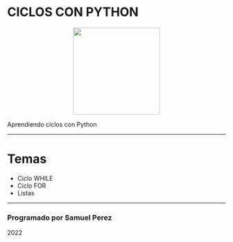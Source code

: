 # CICLOS CON PYTHON 
<p align="center">
  <img src="https://i.pinimg.com/originals/0c/e6/73/0ce67390dec43bacc497c956ea7b50ed.png" width="200" height="200">
</p>

Aprendiendo ciclos con Python

***

# Temas
- Ciclo WHILE
- Ciclo FOR
- Listas

***

### Programado por Samuel Perez

2022
